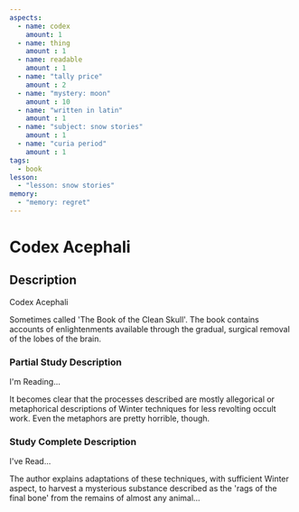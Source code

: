 ```yaml
---
aspects: 
  - name: codex
    amount: 1
  - name: thing
    amount : 1
  - name: readable
    amount : 1
  - name: "tally price"
    amount : 2
  - name: "mystery: moon"
    amount : 10
  - name: "written in latin"
    amount : 1
  - name: "subject: snow stories"
    amount : 1
  - name: "curia period"
    amount : 1
tags:
  - book
lesson:
  - "lesson: snow stories"
memory:
  - "memory: regret"
---
```


# Codex Acephali

## Description
Codex Acephali

Sometimes called 'The Book of the Clean Skull'. The book contains accounts of enlightenments available through the gradual, surgical removal of the lobes of the brain.
### Partial Study Description
I'm Reading...

It becomes clear that the processes described are mostly allegorical or metaphorical descriptions of Winter techniques for less revolting occult work. Even the metaphors are pretty horrible, though.
### Study Complete Description
I've Read...

The author explains adaptations of these techniques, with sufficient Winter aspect, to harvest a mysterious substance described as the 'rags of the final bone' from the remains of almost any animal…